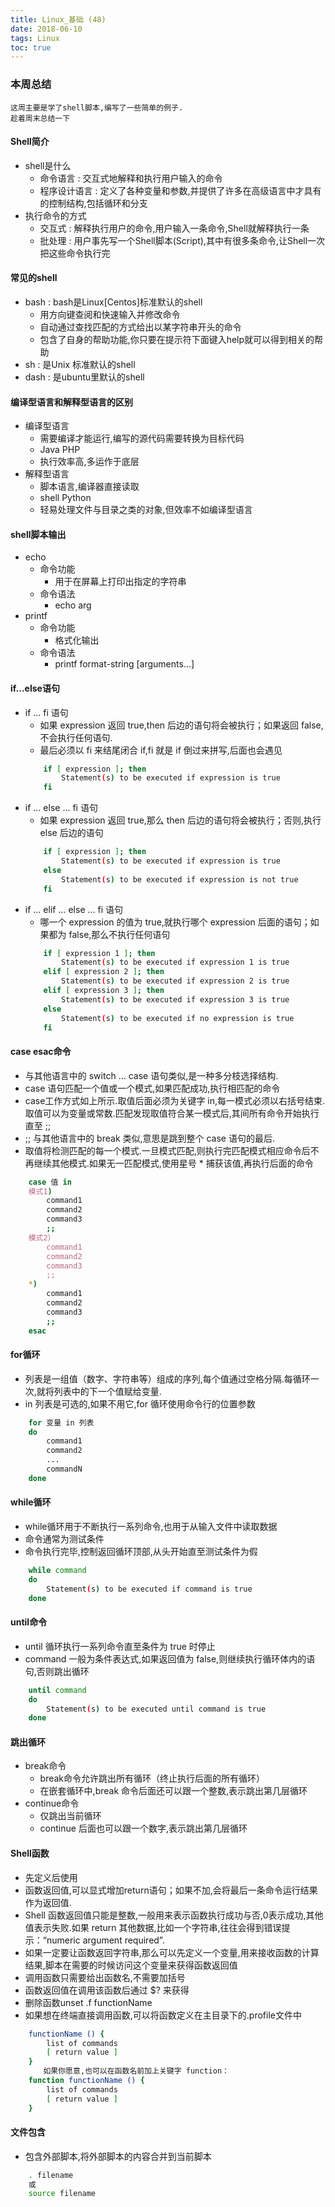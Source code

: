 ```yaml
---
title: Linux_基础 (48)
date: 2018-06-10
tags: Linux
toc: true
---
```


### 本周总结
    这周主要是学了shell脚本,编写了一些简单的例子.
    趁着周末总结一下

<!-- more -->

#### Shell简介
- shell是什么
    * 命令语言 : 交互式地解释和执行用户输入的命令
    * 程序设计语言 : 定义了各种变量和参数,并提供了许多在高级语言中才具有的控制结构,包括循环和分支
- 执行命令的方式
    * 交互式 : 解释执行用户的命令,用户输入一条命令,Shell就解释执行一条
    * 批处理 : 用户事先写一个Shell脚本(Script),其中有很多条命令,让Shell一次把这些命令执行完

#### 常见的shell
- bash : bash是Linux[Centos]标准默认的shell
    * 用方向键查阅和快速输入并修改命令
    * 自动通过查找匹配的方式给出以某字符串开头的命令
    * 包含了自身的帮助功能,你只要在提示符下面键入help就可以得到相关的帮助
- sh : 是Unix 标准默认的shell
- dash : 是ubuntu里默认的shell

#### 编译型语言和解释型语言的区别 
- 编译型语言
    * 需要编译才能运行,编写的源代码需要转换为目标代码
    * Java PHP
    * 执行效率高,多运作于底层
- 解释型语言
    * 脚本语言,编译器直接读取
    * shell Python
    * 轻易处理文件与目录之类的对象,但效率不如编译型语言

#### shell脚本输出
- echo
    * 命令功能
        * 用于在屏幕上打印出指定的字符串
    * 命令语法
        * echo arg
- printf
    * 命令功能
        * 格式化输出
    * 命令语法
        * printf  format-string  [arguments...]

#### if...else语句
- if ... fi 语句
    * 如果 expression 返回 true,then 后边的语句将会被执行；如果返回 false,不会执行任何语句.
    * 最后必须以 fi 来结尾闭合 if,fi 就是 if 倒过来拼写,后面也会遇见
    ```bash
        if [ expression ]; then
            Statement(s) to be executed if expression is true
        fi
    ```
- if ... else ... fi 语句
    * 如果 expression 返回 true,那么 then 后边的语句将会被执行；否则,执行 else 后边的语句
    ```bash
        if [ expression ]; then
            Statement(s) to be executed if expression is true
        else
            Statement(s) to be executed if expression is not true
        fi
    ```
- if ... elif ... else ... fi 语句
    * 哪一个 expression 的值为 true,就执行哪个 expression 后面的语句；如果都为 false,那么不执行任何语句
    ```bash
        if [ expression 1 ]; then
            Statement(s) to be executed if expression 1 is true
        elif [ expression 2 ]; then
            Statement(s) to be executed if expression 2 is true
        elif [ expression 3 ]; then
            Statement(s) to be executed if expression 3 is true
        else
            Statement(s) to be executed if no expression is true
        fi
    ```

#### case esac命令
- 与其他语言中的 switch ... case 语句类似,是一种多分枝选择结构.
- case 语句匹配一个值或一个模式,如果匹配成功,执行相匹配的命令
- case工作方式如上所示.取值后面必须为关键字 in,每一模式必须以右括号结束.取值可以为变量或常数.匹配发现取值符合某一模式后,其间所有命令开始执行直至 ;;
- ;; 与其他语言中的 break 类似,意思是跳到整个 case 语句的最后.
- 取值将检测匹配的每一个模式.一旦模式匹配,则执行完匹配模式相应命令后不再继续其他模式.如果无一匹配模式,使用星号 * 捕获该值,再执行后面的命令
```bash
    case 值 in
    模式1)
        command1
        command2
        command3
        ;;
    模式2）
        command1
        command2
        command3
        ;;
    *)
        command1
        command2
        command3
        ;;
    esac
```
#### for循环
- 列表是一组值（数字、字符串等）组成的序列,每个值通过空格分隔.每循环一次,就将列表中的下一个值赋给变量.
- in 列表是可选的,如果不用它,for 循环使用命令行的位置参数
```bash
    for 变量 in 列表
    do
        command1
        command2
        ...
        commandN
    done
```

#### while循环
- while循环用于不断执行一系列命令,也用于从输入文件中读取数据
- 命令通常为测试条件
- 命令执行完毕,控制返回循环顶部,从头开始直至测试条件为假
```bash
    while command
    do
        Statement(s) to be executed if command is true
    done
```

#### until命令
- until 循环执行一系列命令直至条件为 true 时停止
- command 一般为条件表达式,如果返回值为 false,则继续执行循环体内的语句,否则跳出循环
```bash
    until command
    do
        Statement(s) to be executed until command is true
    done
```

#### 跳出循环
- break命令
    * break命令允许跳出所有循环（终止执行后面的所有循环）
    * 在嵌套循环中,break 命令后面还可以跟一个整数,表示跳出第几层循环
- continue命令
    * 仅跳出当前循环
    * continue 后面也可以跟一个数字,表示跳出第几层循环

#### Shell函数
- 先定义后使用
- 函数返回值,可以显式增加return语句；如果不加,会将最后一条命令运行结果作为返回值.
- Shell 函数返回值只能是整数,一般用来表示函数执行成功与否,0表示成功,其他值表示失败.如果 return 其他数据,比如一个字符串,往往会得到错误提示：“numeric argument required”.
- 如果一定要让函数返回字符串,那么可以先定义一个变量,用来接收函数的计算结果,脚本在需要的时候访问这个变量来获得函数返回值
- 调用函数只需要给出函数名,不需要加括号
- 函数返回值在调用该函数后通过 $? 来获得
- 删除函数unset .f functionName
- 如果想在终端直接调用函数,可以将函数定义在主目录下的.profile文件中
```bash
    functionName () {
        list of commands
        [ return value ]
    }
    　　如果你愿意,也可以在函数名前加上关键字 function：
    function functionName () {
        list of commands
        [ return value ]
    }
```

#### 文件包含
- 包含外部脚本,将外部脚本的内容合并到当前脚本
```bash
    . filename
    或
    source filename
```
